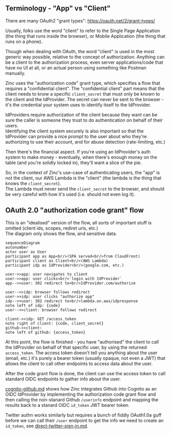 
## Terminology - "App" vs "Client"

There are many OAuth2 "grant types": https://oauth.net/2/grant-types/

Usually, folks use the word "client" to refer to the Single Page Application 
(the thing that runs inside the browser), or Mobile Application (the thing that
runs on a phone).

Though when dealing with OAuth, the word "client" is used in the most generic
way possible, relative to the concept of authorization.
Anything can be a client to the authorization process, even server 
applications/code that have no UI at all, or an actual person using something 
like Postman manually. 

Zinc uses the "authorization code" grant type, which specifies a flow that 
requires a "confidential client". The "confidential client" part means that the
client needs to know a specific `client_secret` that must only be known to the 
client and the IdProvider.  The secret can never be sent to the browser - it's 
the credential your system uses to identify itself to the IdProvider. 

IdProviders require authorization of the client because they want can be sure 
the caller is someone they trust to do authentication on behalf of their users.  
Identifying the client system securely is also important so that the IdProvider
can provide a nice prompt to the user about who they're authorizing to use 
their account, and for abuse detection (rate-limiting, etc.)  

Then there's the financial aspect. If you're using an IdProvider's auth system 
to make money - eventually, when there's enough money on the table (and you're 
solidly locked in), they'll want a slice of the pie.
 
So, in the context of Zinc's use-case of authenticating users, the "app" is not 
the client, our AWS Lambda is the "client" (the lambda is the thing that knows 
the `client_secret`).  
The Lambda must never send the `client_secret` to the browser, and should be 
very careful with how it's used (i.e. should not even log it).

## OAuth 2.0 "authorization code grant" flow

This is an "idealised" version of the flow, all sorts of important stuff is 
omitted (client ids, scopes, rediret uris, etc.)  
The diagram only shows the flow, and sensitive data. 

```mermaid
sequenceDiagram
autonumber
actor user as User
participant app as App<br/>(SPA served<br/>from CloudFront) 
participant client as Client<br/>(AWS Lambda)
participant idp as IdProvider<br/>(google.com, etc.)

user->>app: user navigates to client
user->>app: user clicks<br/>`login with IdProvider`
app-->>user: 302 redirect to<br/>IdProvider.com/authorize

user-->>idp: browser follows redirect
user->>idp: user clicks "authorize app" 
idp-->>user: 302 redirect to<br/>lambda.on.aws/idpresponse
note left of idp: {code}
user-->>client: browser follows redirect

client->>idp: GET /access_token
note right of client: {code, client_secret}
github->>client: 
note left of github: {access_token} 
```

At this point, the flow is finished - you have "authorised" the client to 
call the IdProvider on behalf of that specific user, by using the returned
`access_token`.
The access token doesn't tell you anything about the user (email, etc.) 
it's purely a bearer token (usually opaque, not even a JWT) that allows the 
client to call other endpoints to access data about the user.

After the code grant flow is done, the client can use the access token to call 
standard OIDC endpoints to gather info about the user.  

[cognito-github.md](/aws-infra/lambda/doc/cognito-github.md) shows how Zinc
integrates Github into Cognito as an OIDC IdProvider by implementing the 
authorization code grant flow and then calling the non-stanard Github 
`/userinfo` endpoint and mapping the results back to a stanard OIDC 
`id_token` JWT bearer token.

Twitter authn works similarly but requires a bunch of fiddly OAuth1.0a
guff before we can call their `/user` endpoint to get the info we need to 
create an `id_token`, see 
[direct-twitter-sign-in.md](/aws-infra/lambda/doc/direct-twitter-sign-in.md).